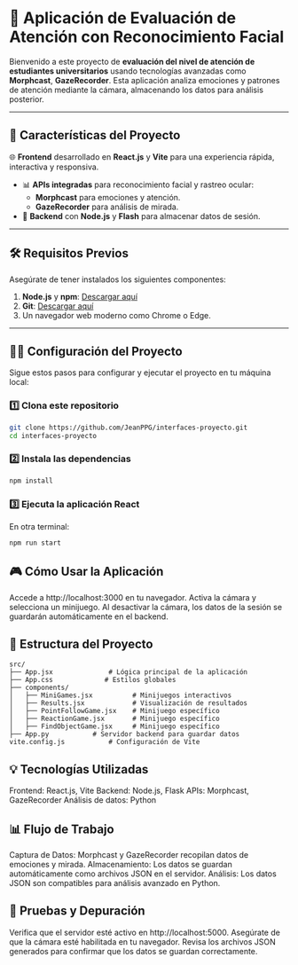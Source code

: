 # 📸 **Aplicación de Evaluación de Atención con Reconocimiento Facial**  

Bienvenido a este proyecto de **evaluación del nivel de atención de estudiantes universitarios** usando tecnologías avanzadas como **Morphcast**, **GazeRecorder**. Esta aplicación analiza emociones y patrones de atención mediante la cámara, almacenando los datos para análisis posterior.  

---

## 🚀 **Características del Proyecto**  

🌐 **Frontend** desarrollado en **React.js** y **Vite** para una experiencia rápida, interactiva y responsiva.  
- 📊 **APIs integradas** para reconocimiento facial y rastreo ocular:  
  - **Morphcast** para emociones y atención.  
  - **GazeRecorder** para análisis de mirada.  
- 💾 **Backend** con **Node.js** y **Flash** para almacenar datos de sesión.  

---

## 🛠️ **Requisitos Previos**  

Asegúrate de tener instalados los siguientes componentes:  

1. **Node.js** y **npm**: [Descargar aquí](https://nodejs.org/)  
2. **Git**: [Descargar aquí](https://git-scm.com/)  
3. Un navegador web moderno como Chrome o Edge.  

---

## 🧑‍💻 **Configuración del Proyecto**  

Sigue estos pasos para configurar y ejecutar el proyecto en tu máquina local:  

### 1️⃣ Clona este repositorio  
```bash
git clone https://github.com/JeanPPG/interfaces-proyecto.git
cd interfaces-proyecto
```

### 2️⃣ Instala las dependencias
```bash
npm install
```

### 3️⃣ Ejecuta la aplicación React
En otra terminal:
```bash
npm run start
```
## 🎮 **Cómo Usar la Aplicación**
Accede a http://localhost:3000 en tu navegador.
Activa la cámara y selecciona un minijuego.
Al desactivar la cámara, los datos de la sesión se guardarán automáticamente en el backend.

## 📂 **Estructura del Proyecto**
```text
src/
├── App.jsx              # Lógica principal de la aplicación
├── App.css             # Estilos globales
├── components/
│   ├── MiniGames.jsx          # Minijuegos interactivos
│   ├── Results.jsx            # Visualización de resultados
│   ├── PointFollowGame.jsx    # Minijuego específico
│   ├── ReactionGame.jsx       # Minijuego específico
│   ├── FindObjectGame.jsx     # Minijuego específico
├── App.py           # Servidor backend para guardar datos
vite.config.js           # Configuración de Vite
```

## 💡 **Tecnologías Utilizadas**
Frontend: React.js, Vite
Backend: Node.js, Flask
APIs: Morphcast, GazeRecorder
Análisis de datos: Python

## 📊 **Flujo de Trabajo**
Captura de Datos: Morphcast y GazeRecorder recopilan datos de emociones y mirada.
Almacenamiento: Los datos se guardan automáticamente como archivos JSON en el servidor.
Análisis: Los datos JSON son compatibles para análisis avanzado en Python.

## 🧪 **Pruebas y Depuración**
Verifica que el servidor esté activo en http://localhost:5000.
Asegúrate de que la cámara esté habilitada en tu navegador.
Revisa los archivos JSON generados para confirmar que los datos se guardan correctamente.
